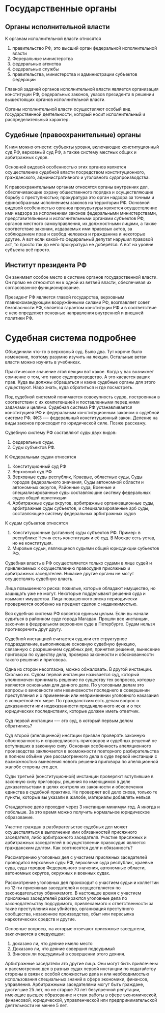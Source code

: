# Государственные органы
## Органы исполнительной власти

К органам исполнительной власти относятся
1. правительство РФ, это высший орган федеральной исполнительной власти
2. Фереральные министерства
3. федеральные агенства
4. федеральные службы
5. правительства, министерства и администрации субъектов федерации


Главной задачей органов исполнительной власти является организация конституции РФ, федеральных законов, указов президента в решении вышестоящих органов исполнительной власти.

Органы исполнительной власти осуществляют особый вид государственной деятельности, который носит исполнительный и распределительный характер.

## Судебные (правоохранительные) органы
К ним можно отнести: субъекты уровня, включающие конституционный суд РФ, верховный суд РФ, а также систему местных общих и арбитражных судов.

Основной видовой особенностью этих органов является осуществление судебной власти посредством конституционного, гражданского, административного и уголовного судопроизводства.

К правоохранительным органам относятся органы внутренних дел, обеспечивающие охрану общественного порядка и осуществляющие борьбу с преступностью; прокуратура это орган надзора за точным и единообразным исполнением законов на территории РФ. Основной видовой особенностью органов прокурытуры является осуществление ими надзора за исполнением законов федеральными министерствами, представительными и исполнительными органами субъектов РФ, органов местного самоуправления, их должностными лицами, а также соответствие законам, издаваемых ими правовых актов, за соблюдением прав и свобод человека и гражданина и некоторые другие.
А вот если какой-то федеральный депутат нарушил правовой акт, то просто так до него прокуратура не доберётся. А вот на уровне субъекта всё просто.

## Институт президента РФ
Он занимает особое место в системе органов государственной власти. Он прямо не относится ни к одной из ветвей власти, обеспечивая их согласованное функционирование.

Президент РФ является главой государства, верховным главнокомандующим вооружёнными силами РФ, возглавляет совет безопасности РФ, является гарантом конституции РФ и в соответствие с нею определяет основные направления внутренней и внешней политики РФ.

# Судебная система подробнее
Объединили что-то в верховный суд. Было два. Тут короче было изменение, поэтому разумно изучить на лекции. Остальные ветви власти можно изучить в учебниках.

Практическое значение этой лекции вот какое. Когда у вас возникнет сомнение о том, что такое судопроизводство. А это касается ваших прав. Куда вы должны обращаться и какие судебные органы для этого существуют. Надо знать, куда обратиться и где посмотреть.

Под судебной системой понимается совокупность судов, построенная в соответствии с их компетенцией и поставленными перед ними задачами и целями.
Судебная система РФ устанавливается конституцией РФ и федеральным конституционным законом о судебной системе РФ. ФКЗ --- федеральный конституционный закон. Деление на виды законов происходит по юридической силе. Позже расскажу.

Судебную систему РФ составляют суды двух видов:
1. федеральные суды.
2. Суды субъектов РФ.

К Федеральным судам относятся
1. Конституционный суд РФ
2. Верховный суд РФ
3. Верховные суды республик, Краевые, областные суды, Суды городов федерального значения, Суды автономной области и автономных округов, Районные суда, Военные и специализированные суды
составляющие систему федеральных судов общей юристикции
4. Арбитражные суды округов, арбитражные организационные суды, арбитражные суды субъектов, и специализированные арб суды, составляющие систему федеральных арбитражных судов

К судам субъектов относятся
1. Конституционные (уставные) суды субъектов РФ. Пример: в республике Чечня есть конституция и её суд. В Москве есть устав, но не конституция.
2. Мировые судьи, являющиеся судьями общей юрисдикции субьектов РФ.

Судебная власть в РФ осуществляется только судами в лице судей и привлекаемых к осуществлению правосудия присяжных и арбитражных заседателей. Никакие другие органы не могут осуществлять судебную власть.

Лица повышенного риска: пожилые, которые обладают имущество, но защищать уже не могут. Некоторые подделывают решения суда и изымают имущества. Лица повышенного риска периодически проверяются особенно на предмет сделок с недвижимостью.

Вся судебная система РФ является единым целым. Если вы начали судиться в районном суде города Магадан. Прошли все инстанции, закончии в федеральном верховном суде в Петербурге. Судам нельзя противоречить друг другу.

Судебной инстанцией считается суд или его структурное подразделение, выполняющие основную судебную функцию, связанную с разрешением судебных дел, принятия решения, вынесение приговора по существу дела, проверка законности и обоснованности такого решения и приговора.

Одна из сторон несогласна, можно обжаловать. В другой инстанции. Сколько их.
Судом первой инстанции называется суд, который уполномочен принимать решение по существу тех вопросов, которые являются основными для данного дела. По уголовным делам это вопросы о виновности или невиновности последнего в совершении преступления и о применении или неприменении уголовного наказания в конкретной его мере.
По гражданстким есть делам вопрос о доказанности или недоказанности предъявленного иска и о тех юридических последнствиях, которые должен иметь ответчик.

Суд первой инстанции --- это суд, в который первым делом обратились?

Суд второй (апеляцинной) инстации призван проверять законную обоснованность и справедливость приговоров и судебных решений не вступивших в законную силу. Основная особенность апеляционного производства заключается в возможности повторного разбирательства в полном объёме уже рассмотренного дела в суде первой инстанции с возможностью вынесения нового решения приговора по апеляционной жалобе стороны его дел.

Суды третьей (конституционной) инстанции проверяют вступившие в законную силу приговоры, решения по имеющимся в деле доказательствам в целях контроля их законности и обеспечения единства в судебной практике. Не проверяет всё дело снова, только те пункты, которые вы указали в жалобе, материалы добавлять нельзя.

Стандартное дело проходит через 3 инстанции минимум год. А иногда и побольше. За это время можно получить нормальное юридическое образование.

Участие граждан в разбирательстве судебных дел может осуществляться в выполнении ими обязанностей присяжного заседателя, либо арбитражного заседателя.
Участие присяжных и арбитражных заседателей в осуществлении правосудия является гражданским долгом. Как соотносятся долг и обязанность?

Рассматрению уголовных дел с участием присяжных заседателей проводится верховные суды РФ, верховные суда республик, краевые суда, суда городов Федерального значения, автономные области, автономных округов, окружных и военных судах.

Рассмотрение уголовных дел происходит с участием судьи и коллеггии из 12-ти присяжных заседателей и осуществляется по законодательству обвиняемого. В настоящее время с участием присяжных заседателей разбираются уголовные дела по законодательству подсудимого, привлекаемого к ответственности за такие преступления как убийство, организация преступного сообщества, незаконное производство, сбыт или пересылка наркотических средств и другие.

Основные вопросы, на которые отвечают присяжные заседатели, заключаются в следующем:
1. доказано ли, что деяние имело место
2. Доказано ли, что деяние совершил подсудимый
3. Виновен ли подсудимый в совершении этого деяния.

Арбитражные заседатели это другие лица. Они могут быть привлечены к рассмотрению дел в разных судах первой инстанции по ходатайству стороны в связи с особой сложностью дела и или необходимостью использования специальных знаний в сфере экономики, финансов, управления. Арбитражными заседателями могут быть граждане, достигшие 25 лет, но не старше 70 лет безупречной репутации, имеющие высшее образование и стаж работы в сфере экономической, финансовой, юридической, управленческой или предпринимательской деятельности не менее 5 лет.
